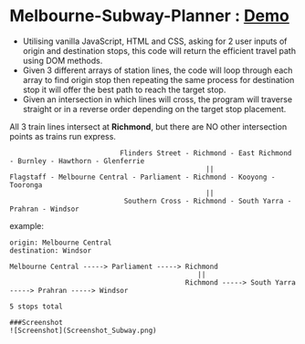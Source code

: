 # Melbourne-Subway-Planner  : <a href="https://sirvand.github.io/Melbourne-Subway-Planner/"> Demo </a>


- Utilising vanilla JavaScript, HTML and CSS, asking for 2 user inputs of origin and destination stops, this code will return the efficient travel path using DOM methods.
- Given 3 different arrays of station lines, the code will loop through each array to find origin stop then repeating the same process for destination stop it will offer the best path to reach the target stop.
- Given an intersection in which lines will cross, the program will traverse straight or in a reverse order depending on the target stop placement. 

All 3 train lines intersect at **Richmond**, but there are NO other intersection points as trains run express.

```
                           Flinders Street - Richmond - East Richmond - Burnley - Hawthorn - Glenferrie
                                                ||
Flagstaff - Melbourne Central - Parliament - Richmond - Kooyong - Tooronga
                                                ||
                            Southern Cross - Richmond - South Yarra - Prahran - Windsor
```


example: 
```
origin: Melbourne Central
destination: Windsor

Melbourne Central -----> Parliament -----> Richmond 
                                              ||
                                           Richmond -----> South Yarra -----> Prahran -----> Windsor
                                           
5 stops total   

###Screenshot
![Screenshot](Screenshot_Subway.png)
